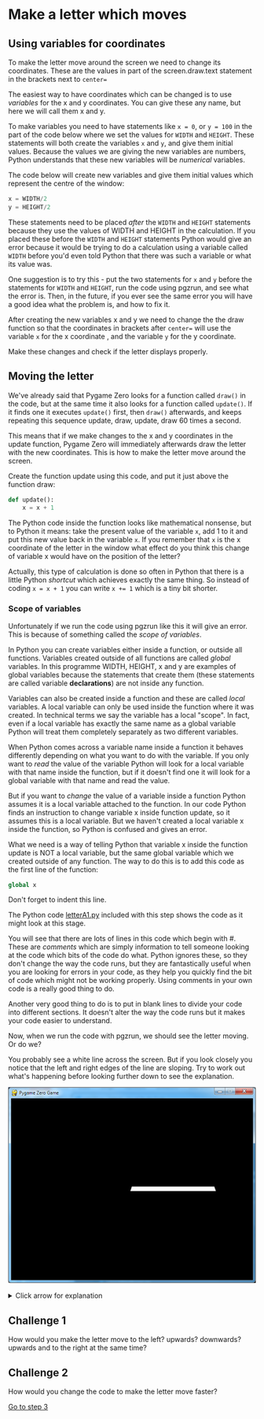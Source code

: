 # Make a letter which moves

## Using variables for coordinates

To make the letter move around the screen we need to change its coordinates. These are the values in part of the screen.draw.text statement in the brackets next to ```center=```

The easiest way to have coordinates which can be changed is to use *variables* for the x and y coordinates. You can give these any name, but here we will call them x and y.

To make variables you need to have statements like ```x = 0```, or ```y = 100``` in the part of the code below where we set the values for ```WIDTH``` and ```HEIGHT```. These statements will both create the variables ```x``` and ```y```, and give them initial values. Because the values we are giving the new variables are numbers, Python understands that these new variables will be *numerical* variables.

The code below will create new variables and give them initial values which represent the centre of the window:

```python
x = WIDTH/2
y = HEIGHT/2
```

These statements need to be placed *after* the ```WIDTH``` and ```HEIGHT``` statements because they use the values of WIDTH and HEIGHT in the calculation. If you placed these before the ```WIDTH``` and ```HEIGHT``` statements Python would give an error because it would be trying to do a calculation using a variable called ```WIDTH``` before you'd even told Python that there was such a variable or what its value was.

One suggestion is to try this - put the two statements for ```x``` and ```y``` before the statements for ```WIDTH``` and ```HEIGHT```, run the code using pgzrun, and see what the error is. Then, in the future, if you ever see the same error you will have a good idea what the problem is, and how to fix it.

After creating the new variables x and y we need to change the the draw function so that the coordinates in brackets after ```center=``` will use the variable ```x``` for the x coordinate , and the variable ```y``` for the y coordinate.

Make these changes and check if the letter displays properly.

## Moving the letter

We've already said that Pygame Zero looks for a function called ```draw()``` in the code, but at the same time it also looks for a function called ```update()```. If it finds one it executes ```update()``` first, then ```draw()``` afterwards, and keeps repeating this sequence update, draw, update, draw 60 times a second.

This means that if we make changes to the x and y coordinates in the update function, Pygame Zero will immediately afterwards draw the letter with the new coordinates. This is how to make the letter move around the screen.

Create the function update using this code, and put it just above the function draw:

```python
def update():
    x = x + 1
```

The Python code inside the function looks like mathematical nonsense, but to Python it means: take the present value of the variable ```x```, add 1 to it and put this new value back in the variable ```x```. If you remember that ```x``` is the x coordinate of the letter in the window what effect do you think this change of variable x would have on the position of the letter?

Actually, this type of calculation is done so often in Python that there is a little Python *shortcut* which achieves exactly the same thing. So instead of coding ```x = x + 1``` you can write ```x += 1``` which is a tiny bit shorter.

### Scope of variables

Unfortunately if we run the code using pgzrun like this it will give an error. This is because of something called the *scope of variables*.

In Python you can create variables either inside a function, or outside all functions. Variables created outside of all functions are called *global* variables. In this programme WIDTH, HEIGHT, x and y are examples of global variables because the statements that create them (these statements are called variable **declarations**) are not inside any function.

Variables can also be created inside a function and these are called *local* variables. A local variable can only be used inside the function where it was created. In technical terms we say the variable has a local "scope". In fact, even if a local variable has exactly the same name as a global variable Python will treat them completely separately as two different variables. 

When Python comes across a variable name inside a function it behaves differently depending on what you want to do with the variable. If you only want to *read* the value of the variable Python will look for a local variable with that name inside the function, but if it doesn't find one it will look for a global variable with that name and read the value. 

But if you want to *change* the value of a variable inside a function Python assumes it is a local variable attached to the function. In our code Python finds an instruction to change variable x inside function update, so it assumes this is a local variable. But we haven't created a local variable x inside the function, so Python is confused and gives an error.

What we need is a way of telling Python that variable x inside the function update is NOT a local variable, but the same global variable which we created outside of any function. The way to do this is to add this code as the first line of the function:

```python
global x
```

Don't forget to indent this line.

The Python code [letterA1.py](letterA1.py) included with this step shows the code as it might look at this stage.

You will see that there are lots of lines in this code which begin with #. These are *comments* which are simply information to tell someone looking at the code which bits of the code do what. Python ignores these, so they don't change the way the code runs, but they are fantastically useful when you are looking for errors in your code, as they help you quickly find the bit of code which might not be working properly. Using comments in your own code is a really good thing to do. 

Another very good thing to do is to put in blank lines to divide your code into different sections. It doesn't alter the way the code runs but it makes your code easier to understand.

Now, when we run the code with pgzrun, we should see the letter moving. Or do we?

You probably see a white line across the screen. But if you look closely you notice that the left and right edges of the line are sloping. Try to work out what's happening before looking further down to see the explanation.

![whiteline](white_line.png "White line")

<details><summary>Click arrow for explanation</summary><br>

Every time Pygame Zero runs the update function it increases the x coordinate by 1, then it runs the draw function and draws a letter A with the new coordinates. Next time around it does exactly the same thing. BUT WE HAVEN'T TOLD IT TO DELETE THE PREVIOUS LETTER A. So it keeps drawing new letter A's on top of all the old letter A's and makes what looks like a line.

We need to delete the previous letter A's before we draw a new one, and we do this by clearing the screen each time we run the update/draw functions. The way to do this is to add this code as the first line in function draw:

```python
screen.clear()
```

Don't forget to indent this.

Now **save** your code and run it with pgzrun and see if it makes a moving letter.

</details>

## Challenge 1

How would you make the letter move to the left? upwards? downwards? upwards and to the right at the same time?

## Challenge 2

How would you change the code to make the letter move faster?

[Go to step 3](../Step3-control_movement)
